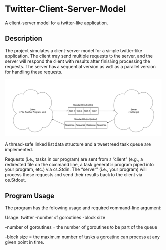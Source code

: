 # Twitter-Client-Server-Model
A client-server model for a twitter-like application. 

## Description

The project simulates a client-server model for a simple twitter-like application. The client may send multiple requests to the server, and the server will respond the client with results after finishing processing the requests. The server has a sequential version as well as a parallel version for handling these requests. 


![image](https://raw.githubusercontent.com/luke-wz-wang/Post_Img/master/task.png?token=AMHUBUC2NNJVMCRUGVNZRCS64MJSI)


A thread-safe linked list data structure and a tweet feed task queue are implemented.


Requests (i.e., tasks in our program) are sent from a “client” (e.g., a redirected file on the command line, a task generator program piped into your program, etc.) via os.Stdin. The “server” (i.e., your program) will process these requests and send their results back to the client via os.Stdout.


## Program Usage


The program has the following usage and required command-line argument:


Usage: twitter -number of goroutines -block size

-number of goroutines = the number of goroutines to be part of the queue

-block size = the maximum number of tasks a goroutine can process at any given point in time.
